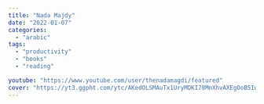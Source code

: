 ```yaml
---
title: "Nada Majdy"
date: "2022-01-07"
categories:
  - "arabic"
tags:
  - "productivity"
  - "books"
  - "reading"

youtube: "https://www.youtube.com/user/thenadamagdi/featured"
cover: "https://yt3.ggpht.com/ytc/AKedOLSMAuTx1UryMDKI78MnXhvAXEgOoB5IwviQticwpg=s88-c-k-c0x00ffffff-no-rj"
---
```

